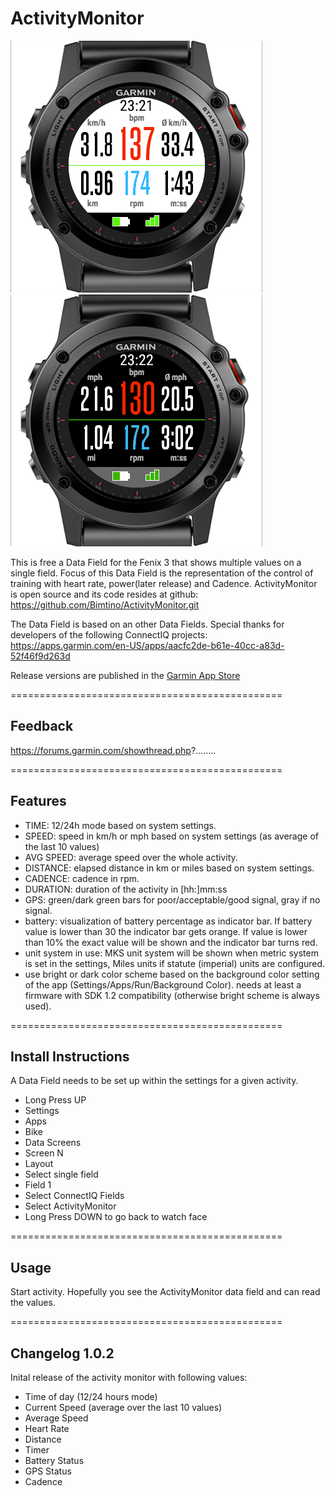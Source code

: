 # ActivityMonitor

![ActivityMonitor Screenshot White](doc/ActivityMonitorMetricWB.png) ![ActivityMonitor Screenshot Black](doc/ActivityMonitorStatuteBB.png)

This is free a Data Field for the Fenix 3 that shows multiple values on a single field. 
Focus of this Data Field is the representation of the control of training with heart rate, power(later release) and Cadence.
ActivityMonitor is open source and its code resides at github: https://github.com/Bimtino/ActivityMonitor.git

The Data Field is based on an other Data Fields. Special thanks for developers of the following ConnectIQ projects:
https://apps.garmin.com/en-US/apps/aacfc2de-b61e-40cc-a83d-52f46f9d263d

Release versions are published in the [Garmin App Store](https://.......)

===============================================

## Feedback 
https://forums.garmin.com/showthread.php?........

===============================================

## Features
* TIME: 12/24h mode based on system settings.
* SPEED: speed in km/h or mph based on system settings (as average of the last 10 values)
* AVG SPEED: average speed over the whole activity.
* DISTANCE: elapsed distance in km or miles based on system settings.
* CADENCE: cadence in rpm.
* DURATION: duration of the activity in [hh:]mm:ss
* GPS: green/dark green bars for poor/acceptable/good signal, gray if no signal.
* battery: visualization of battery percentage as indicator bar. 
  If battery value is lower than 30 the indicator bar gets orange. If value is lower than 10% the exact value will be shown and the indicator bar turns red.
* unit system in use: MKS unit system will be shown when metric system is set in the settings, Miles units if statute (imperial) units are configured.
* use bright or dark color scheme based on the background color setting of the app (Settings/Apps/Run/Background Color).
  needs at least a firmware with SDK 1.2 compatibility (otherwise bright scheme is always used).

===============================================

## Install Instructions
A Data Field needs to be set up within the settings for a given activity.

* Long Press UP
* Settings
* Apps
* Bike
* Data Screens
* Screen N
* Layout
* Select single field
* Field 1
* Select ConnectIQ Fields
* Select ActivityMonitor
* Long Press DOWN to go back to watch face

===============================================

## Usage
Start activity.
Hopefully you see the ActivityMonitor data field and can read the values.

===============================================

## Changelog 1.0.2
Inital release of the activity monitor with following values:
* Time of day (12/24 hours mode)
* Current Speed (average over the last 10 values)
* Average Speed
* Heart Rate
* Distance
* Timer
* Battery Status
* GPS Status 
* Cadence
